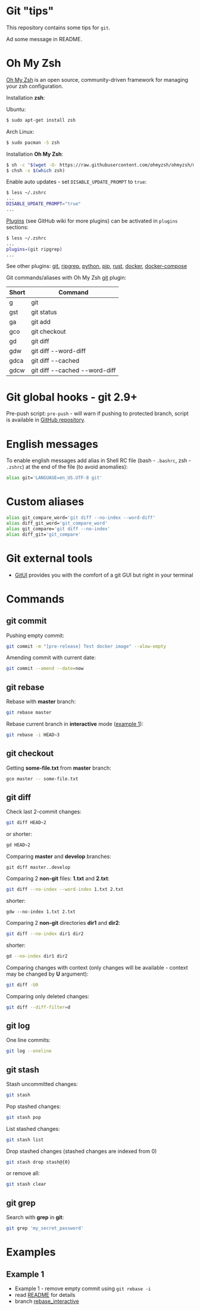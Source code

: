 # Git "tips"

This repository contains some tips for `git`.

Ad some message in README.

# Oh My Zsh

[Oh My Zsh](https://github.com/ohmyzsh/ohmyzsh) is an open source, community-driven framework for managing your zsh configuration.

Installation **zsh**:

Ubuntu:

```bash
$ sudo apt-get install zsh
```

Arch Linux:

```bash
$ sudo pacman -S zsh
```

Installation **Oh My Zsh**:

```bash
$ sh -c "$(wget -O- https://raw.githubusercontent.com/ohmyzsh/ohmyzsh/master/tools/install.sh)"
$ chsh -s $(which zsh)
```

Enable auto updates - set `DISABLE_UPDATE_PROMPT` to `true`:

```bash
$ less ~/.zshrc
...
DISABLE_UPDATE_PROMPT="true"
...
```

[Plugins](https://github.com/ohmyzsh/ohmyzsh/wiki/Plugins) (see GitHub wiki for more plugins) can be activated in `plugins` sections:

```bash
$ less ~/.zshrc
...
plugins=(git ripgrep)
...
```

See other plugins:
[git](https://github.com/ohmyzsh/ohmyzsh/tree/master/plugins/git),
[ripgrep](https://github.com/ohmyzsh/ohmyzsh/tree/master/plugins/rg),
[python](https://github.com/ohmyzsh/ohmyzsh/tree/master/plugins/python),
[pip](https://github.com/ohmyzsh/ohmyzsh/tree/master/plugins/pip),
[rust](https://github.com/ohmyzsh/ohmyzsh/tree/master/plugins/rust),
[docker](https://github.com/ohmyzsh/ohmyzsh/tree/master/plugins/docker),
[docker-compose](https://github.com/ohmyzsh/ohmyzsh/tree/master/plugins/docker-compose)

Git commands/aliases with Oh My Zsh [git](https://github.com/ohmyzsh/ohmyzsh/tree/master/plugins/git) plugin:

| Short | Command |
| ----- | ------- |
| g     | git |
| gst   | git status |
| ga    | git add |
| gco   | git checkout |
| gd    | git diff |
| gdw   | git diff --word-diff |
| gdca  | git diff --cached |
| gdcw  | git diff --cached --word-diff |

# Git global hooks - git 2.9+

Pre-push script: `pre-push` - will warn if pushing to protected branch, script is available in [GitHub repository](https://github.com/kaczla/git-hooks).

# English messages

To enable english messages add alias in Shell RC file (bash - `.bashrc`, zsh - `.zshrc`) at the end of the file (to avoid anomalies):

```bash
alias git='LANGUAGE=en_US.UTF-8 git'
```

# Custom aliases

```bash
alias git_compare_word='git diff --no-index --word-diff'
alias diff_git_word='git_compare_word'
alias git_compare='git diff --no-index'
alias diff_git='git_compare'
```

# Git external tools
- [GitUI](https://github.com/Extrawurst/gitui) provides you with the comfort of a git GUI but right in your terminal

# Commands

## git commit

Pushing empty commit:

```bash
git commit -m "[pre-release] Test docker image" --alow-empty
```

Amending commit with current date:

```bash
git commit --amend --date=now
```

## git rebase

Rebase with **master** branch:

```bash
git rebase master
```

Rebase current branch in **interactive** mode ([example 1](#example-1)):

```bash
git rebase -i HEAD~3
```

## git checkout

Getting **some-file.txt** from **master** branch:

```bash
gco master -- some-file.txt
```

## git diff

Check last 2-commit changes:

```bash
git diff HEAD~2
```

or shorter:

```bash
gd HEAD~2
```

Comparing **master** and **develop** branches:

```
git diff master..develop
```

Comparing 2 **non-git** files: **1.txt** and **2.txt**:

```bash
git diff --no-index --word-index 1.txt 2.txt
```

shorter:

```
gdw --no-index 1.txt 2.txt
```

Comparing 2 **non-git** directories **dir1** and **dir2**:

```bash
git diff --no-index dir1 dir2
```

shorter:

```bash
gd --no-index dir1 dir2
```

Comparing changes with context (only changes will be available - context may be changed by **U** argument):

```bash
git diff -U0
```

Comparing only deleted changes:

```bash
git diff --diff-filter=d
```

## git log

One line commits:

```bash
git log --oneline
```

## git stash

Stash uncommitted changes:

```bash
git stash
```

Pop stashed changes:

```bash
git stash pop
```

List stashed changes:

```bash
git stash list
```

Drop stashed changes (stashed changes are indexed from 0)

```bash
git stash drop stash@{0}
```

or remove all:

```bash
git stash clear
```

## git grep

Search with **grep** in **git**:

```bash
git grep 'my_secret_password'
```

# Examples

## Example 1
- Example 1 - remove empty commit using `git rebase -i`
 - read [README](./EXAMPLE_1.md) for details
 - branch [rebase_interactive](https://github.com/kaczla/git-tips/tree/rebase_interactive)
